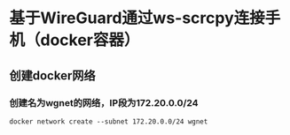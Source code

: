 # 基于WireGuard通过ws-scrcpy连接手机（docker容器）

## 创建docker网络

### 创建名为wgnet的网络，IP段为172.20.0.0/24
````
docker network create --subnet 172.20.0.0/24 wgnet
````
